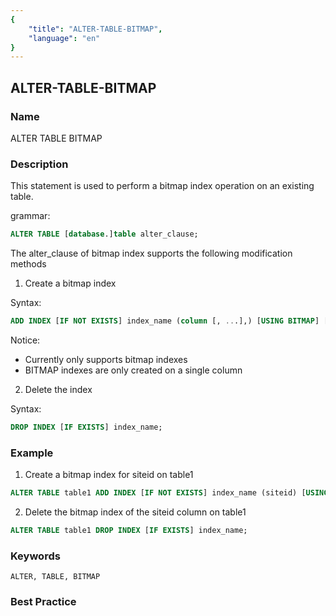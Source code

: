 ```yaml
---
{
    "title": "ALTER-TABLE-BITMAP",
    "language": "en"
}
---
```


<!--
Licensed to the Apache Software Foundation (ASF) under one
or more contributor license agreements.  See the NOTICE file
distributed with this work for additional information
regarding copyright ownership.  The ASF licenses this file
to you under the Apache License, Version 2.0 (the
"License"); you may not use this file except in compliance
with the License.  You may obtain a copy of the License at

  http://www.apache.org/licenses/LICENSE-2.0

Unless required by applicable law or agreed to in writing,
software distributed under the License is distributed on an
"AS IS" BASIS, WITHOUT WARRANTIES OR CONDITIONS OF ANY
KIND, either express or implied.  See the License for the
specific language governing permissions and limitations
under the License.
-->

## ALTER-TABLE-BITMAP

### Name

ALTER TABLE BITMAP

### Description

This statement is used to perform a bitmap index operation on an existing table.

grammar:

```sql
ALTER TABLE [database.]table alter_clause;
```

The alter_clause of bitmap index supports the following modification methods

1. Create a bitmap index

 Syntax:

```sql
ADD INDEX [IF NOT EXISTS] index_name (column [, ...],) [USING BITMAP] [COMMENT 'balabala'];
```

Notice:

- Currently only supports bitmap indexes
- BITMAP indexes are only created on a single column

2. Delete the index

Syntax:

```sql
DROP INDEX [IF EXISTS] index_name;
```

### Example

1. Create a bitmap index for siteid on table1

```sql
ALTER TABLE table1 ADD INDEX [IF NOT EXISTS] index_name (siteid) [USING BITMAP] COMMENT 'balabala';
```

2. Delete the bitmap index of the siteid column on table1

```sql
ALTER TABLE table1 DROP INDEX [IF EXISTS] index_name;
```

### Keywords

```text
ALTER, TABLE, BITMAP
```

### Best Practice
